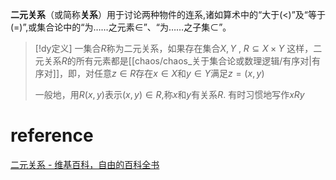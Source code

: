 **二元关系**（或简称**关系**）用于讨论两种物件的连系,诸如算术中的“大于(<)”及“等于(=)”,或集合论中的“为……之元素$\in$”、“为……之子集$\subset$”。


> [!dy定义] 
> 一集合$R$称为二元关系，如果存在集合$X,Y$ , $R\subseteq X×Y$
> 这样，二元关系$R$的所有元素都是[[chaos/chaos_关于集合论或数理逻辑/有序对|有序对]]，即，对任意$z∈R$存在$x∈X$和$y∈Y$满足$z=(x,y)$
> 
> 一般地，用$R(x,y)$表示$(x,y)∈R$,称$x$和$y$有关系$R$. 有时习惯地写作$xRy$


# reference
[二元关系 - 维基百科，自由的百科全书](https://zh.wikipedia.org/wiki/%E4%BA%8C%E5%85%83%E5%85%B3%E7%B3%BB)

